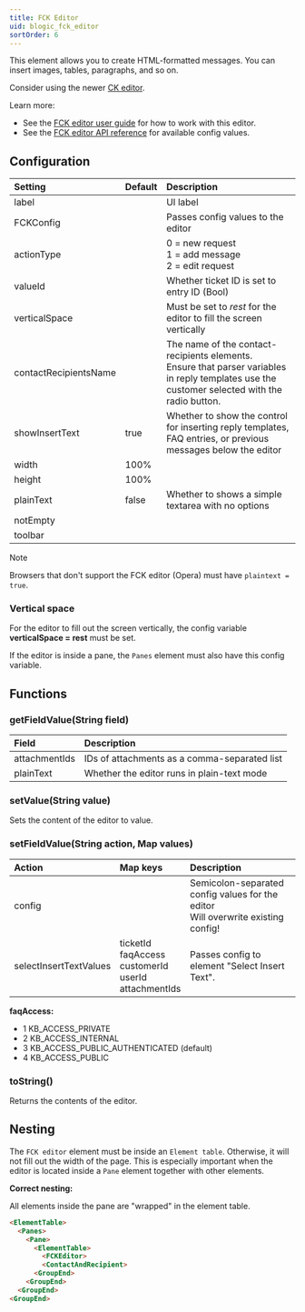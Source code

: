```yaml
---
title: FCK Editor
uid: blogic_fck_editor
sortOrder: 6
---
```


This element allows you to create HTML-formatted messages. You can insert images, tables, paragraphs, and so on.

Consider using the newer [CK editor](./ck-editor.md).

Learn more:

* See the [FCK editor user guide](http://docs.fckeditor.net/FCKeditor_2.x/Users_Guide) for how to work with this editor.
* See the [FCK editor API reference](http://docs.fckeditor.net/FCKeditor\_2.x/Developers\_Guide/Configuration/Configuration\_Options) for available config values.

## Configuration

| Setting               | Default | Description                                               |
|:----------------------|:--------|:----------------------------------------------------------|
| label                 |         | UI label                                                  |
| FCKConfig             |         | Passes config values to the editor                        |
| actionType            |         | 0 = new request<br/>1 = add message<br/> 2 = edit request |
| valueId               |         | Whether ticket ID is set to entry ID (Bool)               |
| verticalSpace         |         | Must be set to *rest* for the editor to fill the screen vertically |
| contactRecipientsName |         | The name of the contact-recipients elements.<br/>Ensure that parser variables in reply templates use the customer selected with the radio button. |
| showInsertText        | true    | Whether to show the control for inserting reply templates, FAQ entries, or previous messages below the editor |
| width                 | 100%    |                                                           |
| height                | 100%    |                                                           |
| plainText             | false   | Whether to shows a simple textarea with no options        |
| notEmpty              |         |                                                           |
| toolbar               |         |                                                           |

> [!NOTE]
> Browsers that don't support the FCK editor (Opera) must have `plaintext = true`.

### Vertical space

For the editor to fill out the screen vertically, the config variable **verticalSpace = rest** must be set.

If the editor is inside a pane, the `Panes` element must also have this config variable.

## Functions

### getFieldValue(String field)

| Field         | Description                                  |
|:--------------|:---------------------------------------------|
| attachmentIds | IDs of attachments as a comma-separated list |
| plainText     | Whether the editor runs in plain-text mode   |

### setValue(String value)

Sets the content of the editor to value.

### setFieldValue(String action, Map values)

| Action                 | Map keys               | Description   |
|:-----------------------|:-----------------------|:--------------|
| config                 |                        | Semicolon-separated config values for the editor<br/>Will overwrite existing config! |
| selectInsertTextValues | ticketId<br/>faqAccess<br/>customerId<br/>userId<br/>attachmentIds | Passes config to element "Select Insert Text". |

**faqAccess:**

* 1 KB_ACCESS_PRIVATE
* 2 KB_ACCESS_INTERNAL
* 3 KB_ACCESS_PUBLIC_AUTHENTICATED (default)
* 4 KB_ACCESS_PUBLIC

### toString()

Returns the contents of the editor.

## Nesting

The `FCK editor` element must be inside an `Element table`. Otherwise, it will not fill out the width of the page. This is especially important when the editor is located inside a `Pane` element together with other elements.

**Correct nesting:**

All elements inside the pane are "wrapped" in the element table.

```html
<ElementTable>
  <Panes>
    <Pane>
      <ElementTable>
        <FCKEditor>
        <ContactAndRecipient>
      <GroupEnd>
    <GroupEnd>
  <GroupEnd>
<GroupEnd>
```
